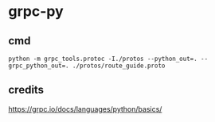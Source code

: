 # grpc-py

## cmd
`python -m grpc_tools.protoc -I./protos --python_out=. --grpc_python_out=. ./protos/route_guide.proto
`

## credits
https://grpc.io/docs/languages/python/basics/